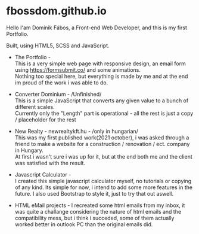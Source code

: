 # fbossdom.github.io
Hello I'am Dominik Fábos, a Front-end Web Developer, and this is my first Portfolio. <br>

Built, using HTML5, SCSS and JavaScript. <br>

- The Portfolio -<br>
This is a very simple web page with responsive design, an email form using https://formsubmit.co/ and some animations. <br>
Nothing too special here, but everything is made by me and at the end im proud of the work i was able to do.

- Converter Dominium - /Unfinished/<br>
This is a simple JavaScript that converts any given value to a bunch of different scales. <br>
Currently only the "Length" part is operational - all the rest is just a copy / placeholder for the rest <br>

- New Realty - newrealtykft.hu - /only in hungarian/ <br>
This was my first published work(2021 october), i was asked through a friend to make a website for a construction / renovation / ect. company in Hungary. <br>
At first i wasn't sure i was up for it, but at the end both me and the client was satisfied with the result.

- Javascript Calculator - <br>
I created this simple javascript calculator myself, no tutorials or copying of any kind. Its simple for now, i intend to add some more features in the future.
I also used Bootstrap to style it, just to try that out aswell.

- HTML eMail projects -
I recreated some html emails from my inbox, it was quite a challange considering the nature of html emails and the compatibility mess, but i think i succeded, some of them actually worked better in outlook PC than the original emails did.
